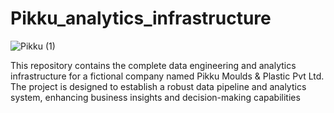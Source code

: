 # Pikku_analytics_infrastructure
![Pikku (1)](https://github.com/user-attachments/assets/cdcab0f0-6f9a-4fb5-bd4e-3939c0288cf1)


This repository contains the complete data engineering and analytics infrastructure for a fictional company named Pikku Moulds &amp; Plastic Pvt Ltd. The project is designed to establish a robust data pipeline and analytics system, enhancing business insights and decision-making capabilities

